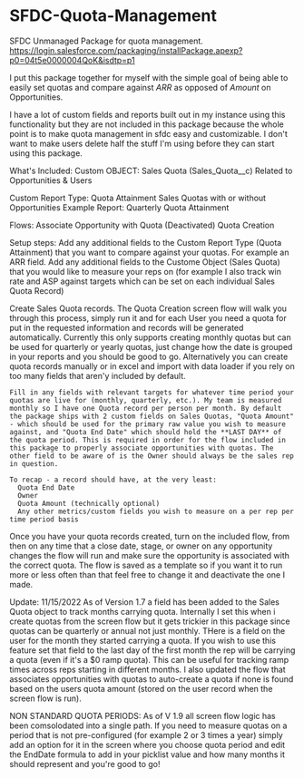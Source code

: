 # SFDC-Quota-Management
SFDC Unmanaged Package for quota management.
https://login.salesforce.com/packaging/installPackage.apexp?p0=04t5e0000004QoK&isdtp=p1


I put this package together for myself with the simple goal of being able to easily set quotas and compare against *ARR* as opposed of *Amount* on Opportunities. 

I have a lot of custom fields and reports built out in my instance using this functionality but they are not included in this package because the whole point is to make quota management in sfdc easy and customizable. I don't want to make users delete half the stuff I'm using before they can start using this package.

What's Included:
  Custom OBJECT:      Sales Quota (Sales_Quota__c)
                      Related to Opportunities & Users
                  
  Custom Report Type: Quota Attainment
                      Sales Quotas with or without Opportunities
  Example Report:     Quarterly Quota Attainment
  
  Flows:              Associate Opportunity with Quota (Deactivated)
                      Quota Creation	
  
Setup steps:
  Add any additional fields to the Custom Report Type (Quota Attainment) that you want to compare against your quotas. For example an ARR field.
  Add any additional fields to the Custome Object (Sales Quota) that you would like to measure your reps on (for example I also track win rate and ASP against targets which can be set on each individual Sales Quota Record)
  
  Create Sales Quota records.
    The Quota Creation screen flow will walk you through this process, simply run it and for each User you need a quota for put in the requested information and records will be generated automatically. Currently this only supports creating monthly quotas but can be used for quarterly or yearly quotas, just change how the date is grouped in your reports and you should be good to go. Alternatively you can create quota records manually or in excel and import with data loader if you rely on too many fields that aren'y included by default.

    Fill in any fields with relevant targets for whatever time period your quotas are live for (monthly, quarterly, etc.). My team is measured monthly so I have one Quota record per person per month. By default the package ships with 2 custom fields on Sales Quotas, "Quota Amount" - which should be used for the primary raw value you wish to measure against, and "Quota End Date" which should hold the **LAST DAY** of the quota period. This is required in order for the flow included in this package to properly associate opportunities with quotas. The other field to be aware of is the Owner should always be the sales rep in question. 
    
    To recap - a record should have, at the very least:
      Quota End Date
      Owner
      Quota Amount (technically optional)
      Any other metrics/custom fields you wish to measure on a per rep per time period basis

Once you have your quota records created, turn on the included flow, from then on any time that a close date, stage, or owner on any opportunity changes the flow will run and make sure the opportunity is associated with the correct quota. The flow is saved as a template so if you want it to run more or less often than that feel free to change it and deactivate the one I made. 

Update: 11/15/2022
As of Version 1.7 a field has been added to the Sales Quota object to track months carrying quota. Internally I set this when i create quotas from the screen flow but it gets trickier in this package since quotas can be quarterly or annual not just monthly. THere is a field on the user for the month they started carrying a quota. If you wish to use this feature set that field to the last day of the first month the rep will be carrying a quota (even if it's a $0 ramp quota). This can be useful for tracking ramp times across reps starting in different months. I also updated the flow that associates opportunities with quotas to auto-create a quota if none is found based on the users quota amount (stored on the user record when the screen flow is run).

NON STANDARD QUOTA PERIODS:
As of V 1.9 all screen flow logic has been comsolodated into a single path. If you need to measure quotas on a period that is not pre-configured (for example 2 or 3 times a year) simply add an option for it in the screen where you choose quota period and edit the EndDate formula to add in your picklist value and how many months it should represent and you're good to go!
